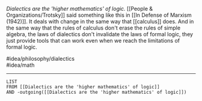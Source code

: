 *Dialectics are the 'higher mathematics' of logic.* [[People & Organizations/Trotsky]] said something like this in [[In Defense of Marxism (1942)]]. It deals with change in the same way that [[calculus]] does. And in the same way that the rules of calculus don't erase the rules of simple algebra, the laws of dialectics don't invalidate the laws of formal logic, they just provide tools that can work even when we reach the limitations of formal logic. 

#idea/philosophy/dialectics  
#idea/math 

---
```dataview
LIST
FROM [[Dialectics are the 'higher mathematics' of logic]]
AND -outgoing([[Dialectics are the 'higher mathematics' of logic]])
```
